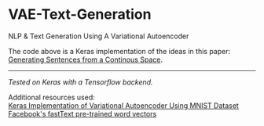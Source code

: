 # VAE-Text-Generation
NLP & Text Generation Using A Variational Autoencoder

The code above is a Keras implementation of the ideas in this paper: [Generating Sentences from a Continous Space](https://arxiv.org/pdf/1511.06349.pdf).

***

*Tested on Keras with a Tensorflow backend.*

Additional resources used:  
[Keras Implementation of Variational Autoencoder Using MNIST Dataset](https://github.com/fchollet/keras/blob/master/examples/variational_autoencoder.py)  
[Facebook's fastText pre-trained word vectors](https://github.com/facebookresearch/fastText/blob/master/pretrained-vectors.md)  
